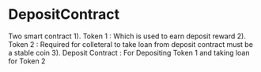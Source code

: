 # DepositContract
Two smart contract 
1). Token 1 : Which is used to earn deposit reward
2). Token 2 : Required for colleteral to take loan from deposit contract must be a stable coin
3). Deposit Contract : For Depositing Token 1 and taking loan for Token 2
